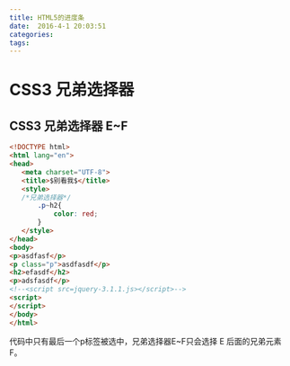 ```yaml
---
title: HTML5的进度条  
date:  2016-4-1 20:03:51  
categories: 
tags: 
---
```

# CSS3 兄弟选择器
<!--more-->

 ## CSS3 兄弟选择器 E~F 
 ```html
 <!DOCTYPE html>
<html lang="en">
<head>
    <meta charset="UTF-8">
    <title>$别看我$</title>
    <style>
    /*兄弟选择器*/
        .p~h2{
            color: red;
        }
    </style>
</head>
<body>
<p>asdfasf</p>
<p class="p">asdfasdf</p>
<h2>efasdf</h2>
<p>adsfasdf</p>
<!--<script src=jquery-3.1.1.js></script>-->
<script>
</script>
</body>
</html>
 ```
 代码中只有最后一个p标签被选中，兄弟选择器E~F只会选择 E 后面的兄弟元素F。